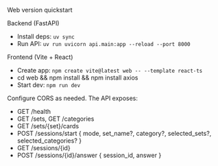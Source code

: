 Web version quickstart

Backend (FastAPI)

- Install deps: `uv sync`
- Run API: `uv run uvicorn api.main:app --reload --port 8000`

Frontend (Vite + React)

- Create app: `npm create vite@latest web -- --template react-ts`
- cd web && npm install && npm install axios
- Start dev: `npm run dev`

Configure CORS as needed. The API exposes:

- GET /health
- GET /sets, GET /categories
- GET /sets/{set}/cards
- POST /sessions/start { mode, set_name?, category?, selected_sets?, selected_categories? }
- GET /sessions/{id}
- POST /sessions/{id}/answer { session_id, answer }
